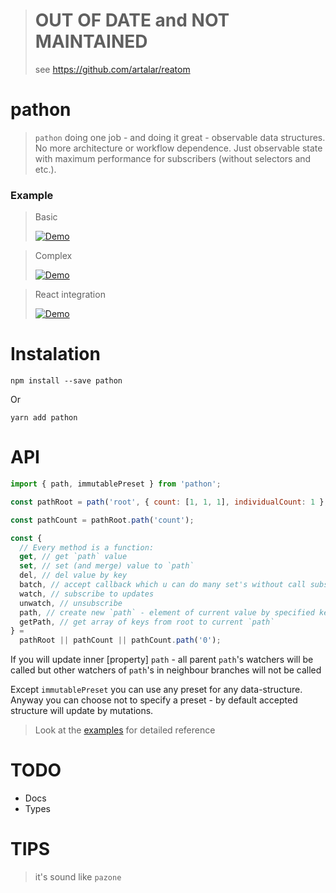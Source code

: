 > # OUT OF DATE and NOT MAINTAINED
> see https://github.com/artalar/reatom

# pathon

<!-- path + O(n) ? -->

> `pathon` doing one job - and doing it great - observable data structures. No more architecture or workflow dependence. Just observable state with maximum performance for subscribers (without selectors and etc.).

### Example

> Basic
>
> [![Demo](https://codesandbox.io/static/img/play-codesandbox.svg)](https://codesandbox.io/s/j2n4v685vv)

> Complex
>
> [![Demo](https://codesandbox.io/static/img/play-codesandbox.svg)](https://codesandbox.io/s/6rrm677pk)

> React integration
>
> [![Demo](https://codesandbox.io/static/img/play-codesandbox.svg)](https://codesandbox.io/s/3qvz8vlqv5)

# Instalation

```
npm install --save pathon
```

Or

```
yarn add pathon
```

# API

```javascript
import { path, immutablePreset } from 'pathon';

const pathRoot = path('root', { count: [1, 1, 1], individualCount: 1 }, immutablePreset);

const pathCount = pathRoot.path('count');

const {
  // Every method is a function:
  get, // get `path` value
  set, // set (and merge) value to `path`
  del, // del value by key
  batch, // accept callback which u can do many set's without call subscriptions (only after `batch`)
  watch, // subscribe to updates
  unwatch, // unsubscribe
  path, // create new `path` - element of current value by specified key
  getPath, // get array of keys from root to current `path`
} =
  pathRoot || pathCount || pathCount.path('0');
```

If you will update inner [property] `path` - all parent `path`'s watchers will be called but other watchers of `path`'s in neighbour branches will not be called

Except `immutablePreset` you can use any preset for any data-structure. Anyway you can choose not to specify a preset - by default accepted structure will update by mutations.

> Look at the [examples](#example) for detailed reference

# TODO

* Docs
* Types

# TIPS

> it's sound like `pazone`

<!--
* more predictable than `mobx`
-->
